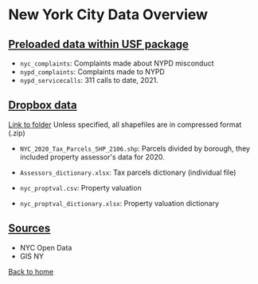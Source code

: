 # New York City Data Overview




## <ins> Preloaded data within USF package </ins> 

- `nyc_complaints`: Complaints made about NYPD misconduct
- `nypd_complaints`: Complaints made to NYPD
- `nypd_servicecalls`: 311 calls to date, 2021.



## <ins> Dropbox data </ins>



 [Link to folder](https://www.dropbox.com/sh/hrdklsoxmy650ka/AABaxE_6e27AuFITcMoNTrrka?dl=0)
 Unless specified, all shapefiles are in compressed format (.zip)

- `NYC_2020_Tax_Parcels_SHP_2106.shp`: Parcels divided by borough, they included property assessor's data for 2020.
- `Assessors_dictionary.xlsx`: Tax parcels dictionary (individual file)

- `nyc_proptval.csv`: Property valuation
- `nyc_proptval_dictionary.xlsx`: Property valuation dictionary


## <ins> Sources </ins>

- NYC Open Data
- GIS NY


[Back to home](https://github.com/agroimpacts/USF#readme)
